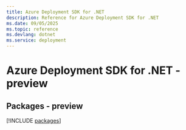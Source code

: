 ```yaml
---
title: Azure Deployment SDK for .NET
description: Reference for Azure Deployment SDK for .NET
ms.date: 09/05/2025
ms.topic: reference
ms.devlang: dotnet
ms.service: deployment
---
```

# Azure Deployment SDK for .NET - preview
## Packages - preview
[!INCLUDE [packages](deployment-index.md)]
